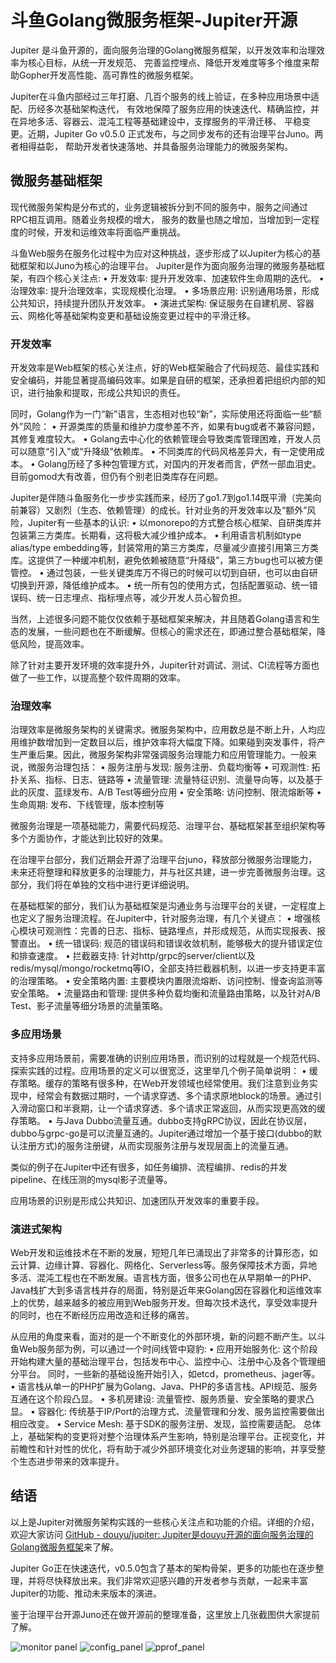 # 斗鱼Golang微服务框架-Jupiter开源

Jupiter 是斗鱼开源的，面向服务治理的Golang微服务框架，以开发效率和治理效率为核心目标，从统一开发规范、
完善监控埋点、降低开发难度等多个维度来帮助Gopher开发高性能、高可靠性的微服务框架。

Jupiter在斗鱼内部经过三年打磨、几百个服务的线上验证，在多种应用场景中适配、历经多次基础架构迭代，
有效地保障了服务应用的快速迭代、精确监控，并在异地多活、容器云、混沌工程等基础建设中，支撑服务的平滑迁移、
平稳变更。近期，Jupiter Go v0.5.0 正式发布，与之同步发布的还有治理平台Juno。两者相得益彰，
帮助开发者快速落地、并具备服务治理能力的微服务架构。

## 微服务基础框架

现代微服务架构是分布式的，业务逻辑被拆分到不同的服务中，服务之间通过RPC相互调用。随着业务规模的增大，
服务的数量也随之增加，当增加到一定程度的时候，开发和运维效率将面临严重挑战。

斗鱼Web服务在服务化过程中为应对这种挑战，逐步形成了以Jupiter为核心的基础框架和以Juno为核心的治理平台。
Jupiter是作为面向服务治理的微服务基础框架，有四个核心关注点:
	• 开发效率: 提升开发效率、加速软件生命周期的迭代。
	• 治理效率: 提升治理效率，实现规模化治理。
	• 多场景应用: 识别通用场景，形成公共知识，持续提升团队开发效率。
	• 演进式架构: 保证服务在自建机房、容器云、网格化等基础架构变更和基础设施变更过程中的平滑迁移。

### 开发效率
开发效率是Web框架的核心关注点，好的Web框架融合了代码规范、最佳实践和安全编码，并能显著提高编码效率。如果是自研的框架，还承担着把组织内部的知识，进行抽象和提取，形成公共知识的责任。

同时，Golang作为一门“新”语言，生态相对也较“新”，实际使用还将面临一些“额外”风险：
	• 开源类库的质量和维护力度参差不齐，如果有bug或者不兼容问题，其修复难度较大。
	• Golang去中心化的依赖管理会导致类库管理困难，开发人员可以随意“引入”或“升降级”依赖库。
	• 不同类库的代码风格差异大，有一定使用成本。
	• Golang历经了多种包管理方式，对国内的开发者而言，俨然一部血泪史。目前gomod大有改善，但仍有个别老旧类库存在问题。

Jupiter是伴随斗鱼服务化一步步实践而来，经历了go1.7到go1.14既平滑（完美向前兼容）又剧烈（生态、依赖管理）的成长。针对业务的开发效率以及“额外”风险，Jupiter有一些基本的认识:
	• 以monorepo的方式整合核心框架、自研类库并包装第三方类库。长期看，这将极大减少维护成本。
	• 利用语言机制如type alias/type embedding等，封装常用的第三方类库，尽量减少直接引用第三方类库。这提供了一种缓冲机制，避免依赖被随意“升降级”，第三方bug也可以被方便管控。
	• 通过包装，一些关键类库万不得已的时候可以切到自研，也可以由自研切换到开源，降低维护成本。
	• 统一所有包的使用方式，包括配置驱动、统一错误码、统一日志埋点、指标埋点等，减少开发人员心智负担。

当然，上述很多问题不能仅仅依赖于基础框架来解决，并且随着Golang语言和生态的发展，一些问题也在不断缓解。但核心的需求还在，即通过整合基础框架，降低风险，提高效率。

除了针对主要开发环境的效率提升外，Jupiter针对调试、测试、CI流程等方面也做了一些工作，以提高整个软件周期的效率。

### 治理效率
治理效率是微服务架构的关键需求。微服务架构中，应用数总是不断上升，人均应用维护数增加到一定数目以后，维护效率将大幅度下降。如果碰到突发事件，将产生严重后果。因此，微服务架构非常强调服务治理能力和应用管理能力。一般来说，微服务治理包括：
	• 服务注册与发现: 服务注册、负载均衡等
	• 可观测性: 拓扑关系、指标、日志、链路等
	• 流量管理: 流量特征识别、流量导向等，以及基于此的灰度、蓝绿发布、A/B Test等细分应用
	• 安全策略: 访问控制、限流熔断等
	• 生命周期: 发布、下线管理，版本控制等

微服务治理是一项基础能力，需要代码规范、治理平台、基础框架甚至组织架构等多个方面协作，才能达到比较好的效果。

在治理平台部分，我们近期会开源了治理平台juno，释放部分微服务治理能力，未来还将整理和释放更多的治理能力，并与社区共建，进一步完善微服务治理。这部分，我们将在单独的文档中进行更详细说明。

在基础框架的部分，我们认为基础框架是沟通业务与治理平台的关键，一定程度上也定义了服务治理流程。在Jupiter中，针对服务治理，有几个关键点：
	• 增强核心模块可观测性：完善的日志、指标、链路埋点，并形成规范，从而实现报表、报警直出。
	• 统一错误码:  规范的错误码和错误收敛机制，能够极大的提升错误定位和排查速度。
	• 拦截器支持: 针对http/grpc的server/client以及redis/mysql/mongo/rocketmq等IO，全部支持拦截器机制，以进一步支持更丰富的治理策略。
	• 安全策略内置: 主要模块内置限流熔断、访问控制、慢查询监测等安全策略。
	• 流量路由和管理: 提供多种负载均衡和流量路由策略，以及针对A/B Test、影子流量等细分场景的流量策略。

### 多应用场景
支持多应用场景前，需要准确的识别应用场景，而识别的过程就是一个规范代码、探索实践的过程。应用场景的定义可以很宽泛，这里举几个例子简单说明：
	• 缓存策略。缓存的策略有很多种，在Web开发领域也经常使用。我们注意到业务实现中，经常会有数据过期时，一个请求穿透、多个请求原地block的场景。通过引入滑动窗口和半衰期，让一个请求穿透、多个请求正常返回，从而实现更高效的缓存策略。
	• 与Java Dubbo流量互通。dubbo支持gRPC协议，因此在协议层，dubbo与grpc-go是可以流量互通的。Jupiter通过增加一个基于接口(dubbo的默认注册方式)的服务注册键，从而实现服务注册与发现层面上的流量互通。
	
类似的例子在Jupiter中还有很多，如任务编排、流程编排、redis的并发pipeline、在线压测的mysql影子流量等。

应用场景的识别是形成公共知识、加速团队开发效率的重要手段。

### 演进式架构
Web开发和运维技术在不断的发展，短短几年已涌现出了非常多的计算形态，如云计算、边缘计算、容器化、网格化、Serverless等。服务保障技术方面，异地多活、混沌工程也在不断发展。语言栈方面，很多公司也在从早期单一的PHP、Java栈扩大到多语言栈并存的局面，特别是近年来Golang因在容器化和运维效率上的优势，越来越多的被应用到Web服务开发。但每次技术迭代，享受效率提升的同时，也在不断经历应用改造和迁移的痛苦。

从应用的角度来看，面对的是一个不断变化的外部环境，新的问题不断产生。以斗鱼Web服务部为例，可以通过一个时间线管中窥豹:
	• 应用开始服务化: 这个阶段开始构建大量的基础治理平台，包括发布中心、监控中心、注册中心及各个管理细分平台。 同时，一些新的基础设施开始引入，如etcd，prometheus、jager等。
	• 语言栈从单一的PHP扩展为Golang、Java、PHP的多语言栈。API规范、服务互通在这个阶段凸显。
	• 多机房建设: 流量管控、服务质量、安全策略的要求凸显。
	• 容器化: 传统基于IP/Port的治理方式、流量管理和分发、服务监控需要做出相应改变。
	• Service Mesh: 基于SDK的服务注册、发现，监控需要适配。
总体上，基础架构的变更将对整个治理体系产生影响，特别是治理平台。正视变化，并前瞻性和针对性的优化，将有助于减少外部环境变化对业务逻辑的影响，并享受整个生态进步带来的效率提升。


## 结语
以上是Jupiter对微服务架构实践的一些核心关注点和功能的介绍。详细的介绍，欢迎大家访问 [GitHub - douyu/jupiter: Jupiter是douyu开源的面向服务治理的Golang微服务框架](https://github.com/douyu/jupiter)来了解。

Jupiter Go正在快速迭代，v0.5.0包含了基本的架构骨架，更多的功能也在逐步整理，并将尽快释放出来。我们非常欢迎感兴趣的开发者参与贡献，一起来丰富Jupiter的功能、推动未来版本的演进。

鉴于治理平台开源Juno还在做开源前的整理准备，这里放上几张截图供大家提前了解。

![monitor panel](monitor_panel.png)
![config_panel](config_panel.png)
![pprof_panel](pprof_panel.png)
